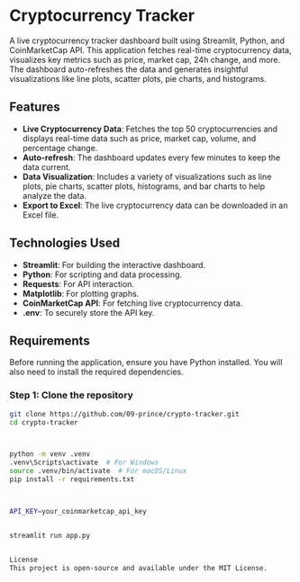 # Cryptocurrency Tracker

A live cryptocurrency tracker dashboard built using Streamlit, Python, and CoinMarketCap API. This application fetches real-time cryptocurrency data, visualizes key metrics such as price, market cap, 24h change, and more. The dashboard auto-refreshes the data and generates insightful visualizations like line plots, scatter plots, pie charts, and histograms.

## Features

- **Live Cryptocurrency Data**: Fetches the top 50 cryptocurrencies and displays real-time data such as price, market cap, volume, and percentage change.
- **Auto-refresh**: The dashboard updates every few minutes to keep the data current.
- **Data Visualization**: Includes a variety of visualizations such as line plots, pie charts, scatter plots, histograms, and bar charts to help analyze the data.
- **Export to Excel**: The live cryptocurrency data can be downloaded in an Excel file.
  
## Technologies Used

- **Streamlit**: For building the interactive dashboard.
- **Python**: For scripting and data processing.
- **Requests**: For API interaction.
- **Matplotlib**: For plotting graphs.
- **CoinMarketCap API**: For fetching live cryptocurrency data.
- **.env**: To securely store the API key.
  
## Requirements

Before running the application, ensure you have Python installed. You will also need to install the required dependencies.

### Step 1: Clone the repository

```bash
git clone https://github.com/09-prince/crypto-tracker.git
cd crypto-tracker



python -m venv .venv
.venv\Scripts\activate  # For Windows
source .venv/bin/activate  # For macOS/Linux
pip install -r requirements.txt



API_KEY=your_coinmarketcap_api_key


streamlit run app.py


License
This project is open-source and available under the MIT License.

